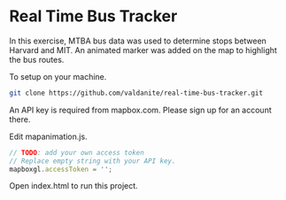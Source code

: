 # Real Time Bus Tracker

In this exercise, MTBA bus data was used to determine stops between Harvard and MIT. An animated marker was added on the map to highlight the bus routes.

To setup on your machine.

```sh
git clone https://github.com/valdanite/real-time-bus-tracker.git
```

An API key is required from mapbox.com.
Please sign up for an account there.

Edit mapanimation.js.

```js
// TODO: add your own access token
// Replace empty string with your API key.
mapboxgl.accessToken = '';
```
Open index.html to run this project.
